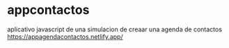 # appcontactos
aplicativo javascript de una simulacion de creaar  una agenda de contactos https://appagendacontactos.netlify.app/
